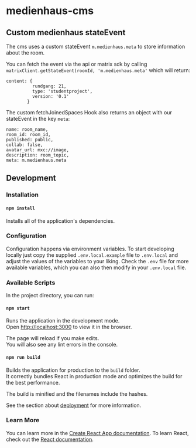 # medienhaus-cms

## Custom medienhaus stateEvent

The cms uses a custom stateEvent `m.medienhaus.meta` to store information about the room.

You can fetch the event via the api or matrix sdk by calling `matrixClient.getStateEvent(roomId, 'm.medienhaus.meta'` which will return: 
```
content: {
          rundgang: 21,
          type: 'studentproject',
          version: '0.1'
        }
```
The custom fetchJoinedSpaces Hook also returns an object with our stateEvent in the key `meta`:

```
name: room_name,
room_id: room_id,
published: public,
collab: false,
avatar_url: mxc://image,
description: room_topic,
meta: m.medienhaus.meta
 ```

## Development

### Installation

#### `npm install`

Installs all of the application's dependencies.

### Configuration

Configuration happens via environment variables. To start developing locally just copy the supplied `.env.local.example` file to `.env.local` and adjust the values of the variables to your liking. Check the `.env` file for more available variables, which you can also then modify in your `.env.local` file.

### Available Scripts

In the project directory, you can run:

#### `npm start`

Runs the application in the development mode.<br />
Open [http://localhost:3000](http://localhost:3000) to view it in the browser.

The page will reload if you make edits.<br />
You will also see any lint errors in the console.

#### `npm run build`

Builds the application for production to the `build` folder.<br />
It correctly bundles React in production mode and optimizes the build for the best performance.

The build is minified and the filenames include the hashes.

See the section about [deployment](https://facebook.github.io/create-react-app/docs/deployment) for more information.

### Learn More

You can learn more in the [Create React App documentation](https://facebook.github.io/create-react-app/docs/getting-started). To learn React, check out the [React documentation](https://reactjs.org/).